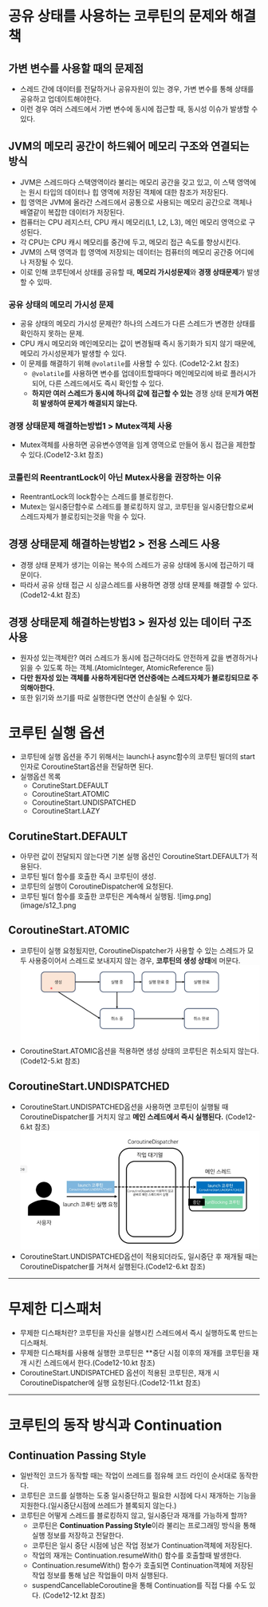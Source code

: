 # 공유 상태를 사용하는 코루틴의 문제와 해결책
## 가변 변수를 사용할 때의 문제점
- 스레드 간에 데이터를 전달하거나 공유자원이 있는 경우, 가변 변수를 통해 상태를 공유하고 업데이트해야한다.
- 이런 경우 여러 스레드에서 가변 변수에 동시에 접근할 때, 동시성 이슈가 발생할 수 있다.
## JVM의 메모리 공간이 하드웨어 메모리 구조와 연결되는 방식
- JVM은 스레드마다 스택영역이라 불리는 메모리 공간을 갖고 있고, 이 스택 영역에는 원시 타입의 데이터나 힙 영역에 저장된 객체에 대한 참조가 저장된다.
- 힙 영역은 JVM에 올라간 스레드에서 공통으로 사용되는 메모리 공간으로 객체나 배열같이 복잡한 데이터가 저장된다.
- 컴퓨터는 CPU 레지스터, CPU 캐시 메모리(L1, L2, L3), 메인 메모리 영역으로 구성된다.
- 각 CPU는 CPU 캐시 메모리를 중간에 두고, 메모리 접근 속도를 향상시킨다.
- JVM의 스택 영역과 힙 영역에 저장되는 데이터는 컴퓨터의 메모리 공간중 어디에나 저장될 수 있다.
- 이로 인해 코루틴에서 상태를 공유할 때, **메모리 가시성문제**와 **경쟁 상태문제**가 발생할 수 있따.
### 공유 상태의 메모리 가시성 문제
- 공유 상태의 메모리 가시성 문제란? 하나의 스레드가 다른 스레드가 변경한 상태를 확인하지 못하는 문제.
- CPU 캐시 메모리와 메인메모리는 값이 변경될때 즉시 동기화가 되지 않기 때문에, 메모리 가시성문제가 발생할 수 있다.
- 이 문제를 해결하기 위해 `@volatile`를 사용할 수 있다. (Code12-2.kt 참조)
  - `@volatile`를 사용하면 변수를 업데이트할때마다 메인메모리에 바로 플러시가 되어, 다른 스레드에서도 즉시 확인할 수 있다.
  - **하지만 여러 스레드가 동시에 하나의 값에 접근할 수 있는** 경쟁 상태 문제**가 여전히 발생하여 문제가 해결되지 않는다.**
### 경쟁 상태문제 해결하는방법1 > Mutex객체 사용
- Mutex객체를 사용하면 공유변수영역을 임계 영역으로 만들어 동시 접근을 제한할 수 있다.(Code12-3.kt 참조)
### 코틀린의 ReentrantLock이 아닌 Mutex사용을 권장하는 이유
- ReentrantLock의 lock함수는 스레드를 블로킹한다.
- Mutex는 일시중단함수로 스레드를 블로킹하지 않고, 코루틴을 일시중단함으로써 스레드자체가 블로킹되는것을 막을 수 있다.
## 경쟁 상태문제 해결하는방법2 > 전용 스레드 사용
- 경쟁 상태 문제가 생기는 이유는 복수의 스레드가 공유 상태에 동시에 접근하기 때문이다.
- 따라서 공유 상태 접근 시 싱글스레드를 사용하면 경쟁 상태 문제를 해결할 수 있다. (Code12-4.kt 참조)
## 경쟁 상태문제 해결하는방법3 > 원자성 있는 데이터 구조 사용
- 원자성 있는객체란? 여러 스레드가 동시에 접근하더라도 안전하게 값을 변경하거나 읽을 수 있도록 하는 객체.(AtomicInteger, AtomicReference 등)
- **다만 원자성 있는 객체를 사용하게된다면 연산중에는 스레드자체가 블로킹되므로 주의해아한다.**
- 또한 읽기와 쓰기를 따로 실행한다면 연산이 손실될 수 있다.
# 코루틴 실행 옵션
- 코루틴에 실행 옵션을 주기 위해서는 launch나 async함수의 코루틴 빌더의 start인자로 CoroutineStart옵션을 전달하면 된다.
- 실행옵션 목록
  - CorutineStart.DEFAULT
  - CoroutineStart.ATOMIC
  - CoroutineStart.UNDISPATCHED
  - CoroutineStart.LAZY
## CorutineStart.DEFAULT
- 아무런 값이 전달되지 않는다면 기본 실행 옵션인 CoroutineStart.DEFAULT가 적용된다.
- 코루틴 빌더 함수를 호출한 즉시 코루틴이 생성.
- 코루틴의 실행이 CoroutineDispatcher에 요청된다.
- 코루틴 빌더 함수를 호출한 코루틴은 계속해서 실행됨.
![img.png](image/s12_1.png
## CoroutineStart.ATOMIC
- 코루틴이 실행 요청됬지만, CoroutineDispatcher가 사용할 수 있는 스레드가 모두 사용중이어서 스레드로 보내지지 않는 경우, **코루틴의 생성 상태**에 머문다.
![img.png](image/s12_2.png)
- CoroutineStart.ATOMIC옵션을 적용하면 생성 상태의 코루틴은 취소되지 않는다.(Code12-5.kt 참조)
## CoroutineStart.UNDISPATCHED
- CoroutineStart.UNDISPATCHED옵션을 사용하면 코루틴이 실행될 때 CoroutineDispatcher를 거치지 않고 **메인 스레드에서 즉시 실행된다.** (Code12-6.kt 참조)
![img.png](image/s12_3.png)
- CoroutineStart.UNDISPATCHED옵션이 적용되더라도, 일시중단 후 재개될 때는 CoroutineDispatcher를 거쳐서 실행된다.(Code12-6.kt 참조)
---
# 무제한 디스패처
- 무제한 디스패처란? 코루틴을 자신을 실행시킨 스레드에서 즉시 실행하도록 만드는 디스패처.
- 무제한 디스패처를 사용해 실행한 코루틴은 **중단 시점 이후의 재개를 코루틴을 재개 시킨 스레드에서 한다.(Code12-10.kt 참조)
- CoroutineStart.UNDISPATCHED 옵션이 적용된 코루틴은, 재개 시 CoroutineDispatcher에 실행 요청된다.(Code12-11.kt 참조)
---
# 코루틴의 동작 방식과 Continuation
## Continuation Passing Style
- 일반적인 코드가 동작할 때는 작업이 쓰레드를 점유해 코드 라인이 순서대로 동작한다.
- 코루틴은 코드를 실행하는 도중 일시중단하고 필요한 시점에 다시 재개하는 기능을 지원한다.(일시중단시점에 쓰레드가 블록되지 않는다.)
- 코루틴은 어떻게 스레드를 블로킹하지 않고, 일시중단과 재개를 가능하게 할까?
  - 코루틴은 **Continuation Passing Style**이라 불리는 프로그래밍 방식을 통해 실행 정보를 저장하고 전달한다.
  - 코루틴은 일시 중단 시점에 남은 작업 정보가 Continuation객체에 저장된다.
  - 작업의 재개는 Continuation.resumeWith() 함수를 호출할때 발생한다.
  - Continuation.resumeWith() 함수가 호출되면 Continuation객체에 저장된 작업 정보를 통해 남은 작업들이 마저 실행된다.
  - suspendCancellableCoroutine을 통해 Continuation를 직접 다룰 수도 있다. (Code12-12.kt 참조)